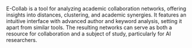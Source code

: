 E-Collab is a tool for analyzing academic collaboration networks, offering insights into distances, clustering, and academic synergies. It features an intuitive interface with advanced author and keyword analysis, setting it apart from similar tools. The resulting networks can serve as both a resource for collaboration and a subject of study, particularly for AI researchers.
